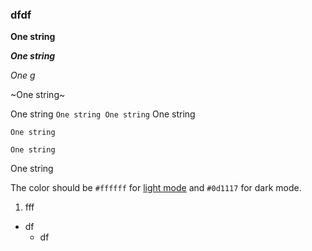 ### dfdf

**One string**

*__One string__*

*One g*

~One string~

One string `One string One string` One string


```
One string

One string
```
One string

The color should be `#ffffff` for [light mode](млюю) and `#0d1117` for dark mode.

1. fff
  + df
     * df
